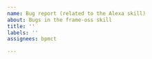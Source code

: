 ```yaml
---
name: Bug report (related to the Alexa skill)
about: Bugs in the frame-oss skill
title: ''
labels: ''
assignees: bpmct

---
```



